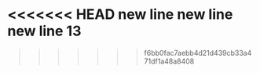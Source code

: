 <<<<<<< HEAD
new line
new line
new line 13
=======

>>>>>>> f6bb0fac7aebb4d21d439cb33a471df1a48a8408
